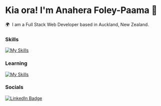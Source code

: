 Kia ora! I'm Anahera Foley-Paama 👋
========================================================================================================================================

🌍  I am a Full Stack Web Developer based in Auckland, New Zealand.
<br/>

### Skills

[![My Skills](https://skillicons.dev/icons?i=html,css,js,ts,react,nodejs,express,vitest,sqlite,git,tailwind,scss,figma&perline=5)](https://skillicons.dev)
<br/>

### Learning
[![My Skills](https://skillicons.dev/icons?i=nextjs,c#)](https://skillicons.dev)

### Socials

<div id="badges">
  <a href="https://www.linkedin.com/in/afoleypaama/">
    <img src="https://img.shields.io/badge/LinkedIn-blue?style=for-the-badge&logo=linkedin&logoColor=white" alt="LinkedIn Badge"/>
  </a>
</div>
